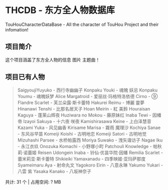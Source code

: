 # THCDB - 东方全人物数据库
TouHouCharacterDataBase - All the character of TouHou Project and their infomation!

## 项目简介
这个项目涵盖了东方全人物的信息 图片 主题曲！ 

## 项目已有人物
> SaigyoujiYuyuko - 西行寺幽幽子
> Konpaku Youki - 魂魄 妖忌
> Konpaku Youmu - 魂魄妖梦
> Alice Margatroid - 爱丽丝·玛格特洛依德
> Cirno - ⑨
> Flandre Scarlet - 芙兰朵露·斯卡蕾特
> Hakurei Reimu - 博麗 靈夢
> Hinanawi Tenshi - 比那名居天子
> Hoan Meirin - 紅 美鈴
> Houraisan Kaguya - 蓬莱山辉夜
> Huziwara no Mokou - 藤原妹红
> Inaba Tewi - 因幡帝
> Izayoi Sakuya - 十六夜 咲夜
> Kamishirasawa Keine - 上白泽慧音
> Kazami Yuka - 风见幽香
> Kirisame Marisa - 霧雨 魔理沙
> Kochiya Sanae - 东风谷早苗
> Komeiji Koishi - 古明地恋
> Komeiji Satori - 古明地觉
> Mizuhashi Parsee - 水桥帕露西
> Moriya Suwako - 洩矢诹访子
> Nagae Iku - 永江衣玖
> Onozuka Komachi - 小野塚小町
> Patchouli Knowledge - 帕秋莉·诺蕾姬
> Reisen Udongein Inaba - 铃仙·优昙华院·因幡
> Remilia Scarlet - 蕾米莉亚·斯卡蕾特
> Shikieiki Yamaxanadu - 四季映姬·亚玛萨那度
> Syameimaru Aya - 射命丸文
> Yagokoro Eirin - 八意永琳
> Yakumo Yukari - 八雲 紫
> Yasaka Kanako - 八坂神奈子 

共计: 31 个 | 占用空间: ? MB 
